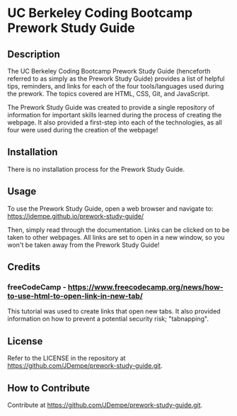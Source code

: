 # UC Berkeley Coding Bootcamp Prework Study Guide

## Description

The UC Berkeley Coding Bootcamp Prework Study Guide (henceforth referred to as simply as the Prework Study Guide) provides a list of helpful tips, reminders, and links for each of the four tools/languages used during the prework.  The topics covered are HTML, CSS, Git, and JavaScript.

The Prework Study Guide was created to provide a single repository of information for important skills learned during the process of creating the webpage.  It also provided a first-step into each of the technologies, as all four were used during the creation of the webpage!

## Installation

There is no installation process for the Prework Study Guide.

## Usage

To use the Prework Study Guide, open a web browser and navigate to: https://jdempe.github.io/prework-study-guide/

Then, simply read through the documentation.  Links can be clicked on to be taken to other webpages.  All links are set to open in a new window, so you won't be taken away from the Prework Study Guide!

## Credits

### freeCodeCamp - https://www.freecodecamp.org/news/how-to-use-html-to-open-link-in-new-tab/
This tutorial was used to create links that open new tabs.  It also provided information on how to prevent a potential security risk; "tabnapping".

## License

Refer to the LICENSE in the repository at https://github.com/JDempe/prework-study-guide.git.

## How to Contribute

Contribute at https://github.com/JDempe/prework-study-guide.git.